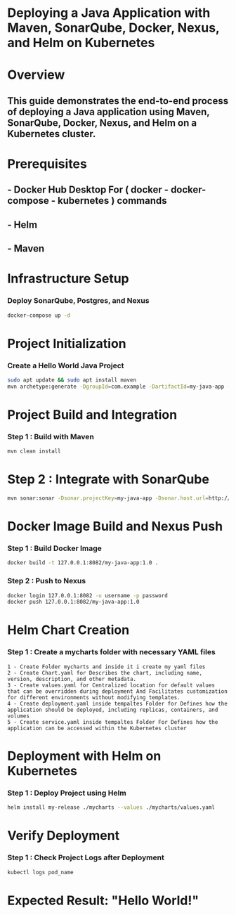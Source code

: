 # Deploying a Java Application with Maven, SonarQube, Docker, Nexus, and Helm on Kubernetes

# Overview

## This guide demonstrates the end-to-end process of deploying a Java application using Maven, SonarQube, Docker, Nexus, and Helm on a Kubernetes cluster.

# Prerequisites

## - Docker Hub Desktop For ( docker - docker-compose - kubernetes ) commands
## - Helm
## - Maven

# Infrastructure Setup

### Deploy SonarQube, Postgres, and Nexus

```bash
docker-compose up -d
```

# Project Initialization

### Create a Hello World Java Project

```bash
sudo apt update && sudo apt install maven
mvn archetype:generate -DgroupId=com.example -DartifactId=my-java-app -DarchetypeArtifactId=maven-archetype-quickstart -DinteractiveMode=false
```

# Project Build and Integration

### Step 1 : Build with Maven

```bash
mvn clean install
```

# Step 2 : Integrate with SonarQube

```bash
mvn sonar:sonar -Dsonar.projectKey=my-java-app -Dsonar.host.url=http://127.0.0.1:9000 -Dsonar.login=token
```

# Docker Image Build and Nexus Push

### Step 1 : Build Docker Image

```bash
docker build -t 127.0.0.1:8082/my-java-app:1.0 .
```

### Step 2 : Push to Nexus

```bash
docker login 127.0.0.1:8082 -u username -p password
docker push 127.0.0.1:8082/my-java-app:1.0
```

# Helm Chart Creation

### Step 1 : Create a mycharts folder with necessary YAML files

    1 - Create Folder mycharts and inside it i create my yaml files
    2 - Create Chart.yaml for Describes the chart, including name, version, description, and other metadata.
    3 - Create values.yaml for Centralized location for default values that can be overridden during deployment And Facilitates customization for different environments without modifying templates.
    4 - Create deployment.yaml inside tempaltes Folder for Defines how the application should be deployed, including replicas, containers, and volumes
    5 - Create service.yaml inside tempaltes Folder For Defines how the application can be accessed within the Kubernetes cluster


# Deployment with Helm on Kubernetes

### Step 1 : Deploy Project using Helm

```bash
helm install my-release ./mycharts --values ./mycharts/values.yaml
```

# Verify Deployment

### Step 1 : Check Project Logs after Deployment

```bash
kubectl logs pod_name
```

# Expected Result: "Hello World!"













